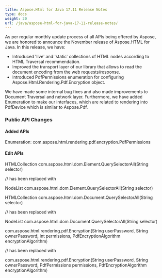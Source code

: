 ```yaml
---
title: Aspose.Html for Java 17.11 Release Notes
type: docs
weight: 20
url: /java/aspose-html-for-java-17-11-release-notes/
---
```


As per regular monthly update process of all APIs being offered by Aspose, we are honored to announce the November release of Aspose.HTML for Java. In this release, we have:

- Introduced 'live' and 'static' collections of HTML nodes according to HTML Traversal recommendation.
- Improved the transport layer of our library that allows to read the document encoding from the web requests/response.
- Introduced PdfPermissions enumeration for configuring Aspose.Html.Rendering.Pdf.Encryption object.

We have made some internal bug fixes and also made improvements to Document Traversal and network layer. Furthermore, we have added Enumeration to make our interfaces, which are related to rendering into PdfDevice which is similar to Aspose.Pdf.
### **Public API Changes**
#### **Added APIs**
Enumeration: com.aspose.html.rendering.pdf.encryption.PdfPermissions
#### **Edit APIs**
HTMLCollection com.aspose.html.dom.Element.QuerySelectorAll(String selector)

// has been replaced with

NodeList com.aspose.html.dom.Element.QuerySelectorAll(String selector)



HTMLCollection com.aspose.html.dom.Document.QuerySelectorAll(String selector)

// has been replaced with

NodeList com.aspose.html.dom.Document.QuerySelectorAll(String selector)



com.aspose.html.rendering.pdf.Encryption(String userPassword, String ownerPassword, int permissions, PdfEncryptionAlgorithm encryptionAlgorithm)

// has been replaced with

com.aspose.html.rendering.pdf.Encryption(String userPassword, String ownerPassword, PdfPermissions permissions, PdfEncryptionAlgorithm encryptionAlgorithm)
